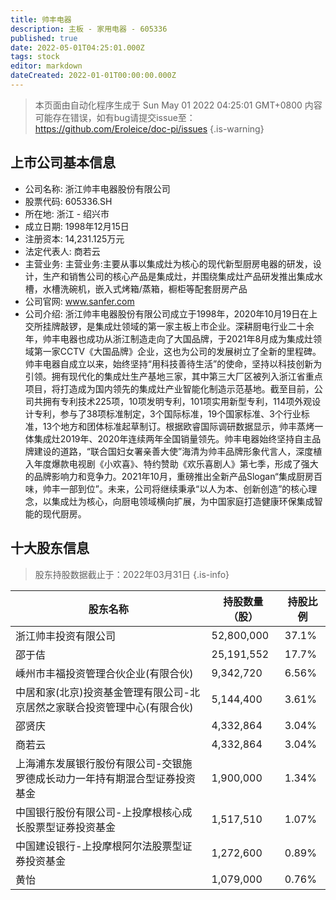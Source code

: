 ```yaml
---
title: 帅丰电器
description: 主板 - 家用电器 - 605336
published: true
date: 2022-05-01T04:25:01.000Z
tags: stock
editor: markdown
dateCreated: 2022-01-01T00:00:00.000Z
---
```


> 本页面由自动化程序生成于 Sun May 01 2022 04:25:01 GMT+0800
> 内容可能存在错误，如有bug请提交issue至：https://github.com/Eroleice/doc-pi/issues
{.is-warning}

## 上市公司基本信息
- 公司名称: 浙江帅丰电器股份有限公司
- 股票代码: 605336.SH
- 所在地: 浙江 - 绍兴市
- 成立日期: 1998年12月15日
- 注册资本: 14,231.125万元
- 法定代表人: 商若云
- 主营业务: 主营业务:主要从事以集成灶为核心的现代新型厨房电器的研发，设计，生产和销售公司的核心产品是集成灶，并围绕集成灶产品研发推出集成水槽，水槽洗碗机，嵌入式烤箱/蒸箱，橱柜等配套厨房产品
- 公司官网: www.sanfer.com
- 公司介绍: 浙江帅丰电器股份有限公司成立于1998年，2020年10月19日在上交所挂牌敲锣，是集成灶领域的第一家主板上市企业。深耕厨电行业二十余年，帅丰电器也成功从浙江制造走向了大国品牌，于2021年8月成为集成灶领域第一家CCTV《大国品牌》企业，这也为公司的发展树立了全新的里程碑。帅丰电器自成立以来，始终坚持“用科技善待生活”的使命，坚持以科技创新为引领。拥有现代化的集成灶生产基地三家，其中第三大厂区被列入浙江省重点项目，将打造成为国内领先的集成灶产业智能化制造示范基地。截至目前，公司共拥有专利技术225项，10项发明专利，101项实用新型专利，114项外观设计专利，参与了38项标准制定，3个国际标准，19个国家标准、3个行业标准，13个地方和团体标准起草制订。根据欧睿国际调研数据显示，帅丰蒸烤一体集成灶2019年、2020年连续两年全国销量领先。帅丰电器始终坚持自主品牌建设的道路，“联合国妇女署亲善大使”海清为帅丰品牌形象代言人，深度植入年度爆款电视剧《小欢喜》、特约赞助《欢乐喜剧人》第七季，形成了强大的品牌影响力和竞争力。2021年10月，重磅推出全新产品Slogan“集成厨房百味，帅丰一部到位”。未来，公司将继续秉承“以人为本、创新创造”的核心理念，以集成灶为核心，向厨电领域横向扩展，为中国家庭打造健康环保集成智能的现代厨房。


## 十大股东信息
> 股东持股数据截止于：2022年03月31日
{.is-info}

| 股东名称 | 持股数量（股） | 持股比例 |
| --- | --- | --- |
| 浙江帅丰投资有限公司 | 52,800,000 | 37.1% |
| 邵于佶 | 25,191,552 | 17.7% |
| 嵊州市丰福投资管理合伙企业(有限合伙) | 9,342,720 | 6.56% |
| 中居和家(北京)投资基金管理有限公司-北京居然之家联合投资管理中心(有限合伙) | 5,144,400 | 3.61% |
| 邵贤庆 | 4,332,864 | 3.04% |
| 商若云 | 4,332,864 | 3.04% |
| 上海浦东发展银行股份有限公司-交银施罗德成长动力一年持有期混合型证券投资基金 | 1,900,000 | 1.34% |
| 中国银行股份有限公司-上投摩根核心成长股票型证券投资基金 | 1,517,510 | 1.07% |
| 中国建设银行-上投摩根阿尔法股票型证券投资基金 | 1,272,600 | 0.89% |
| 黄怡 | 1,079,000 | 0.76% |




